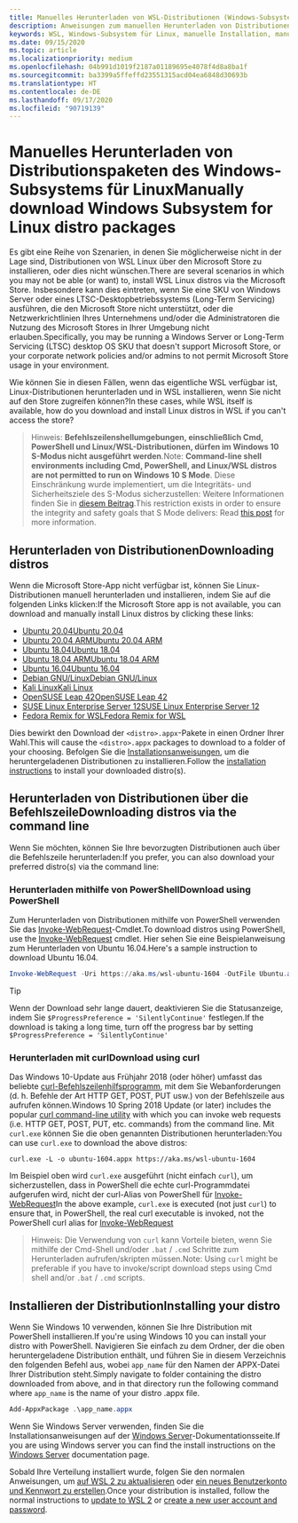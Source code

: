 ```yaml
---
title: Manuelles Herunterladen von WSL-Distributionen (Windows-Subsystem für Linux)
description: Anweisungen zum manuellen Herunterladen von Distributionen des Windows-Subsystems für Linux.
keywords: WSL, Windows-Subsystem für Linux, manuelle Installation, manuell installieren, Microsoft Store, Windows 10s, curl, Add-AppxPackage, Langzeitwartung, LTSC
ms.date: 09/15/2020
ms.topic: article
ms.localizationpriority: medium
ms.openlocfilehash: 04b991d1019f2187a01189695e4078f4d8a8ba1f
ms.sourcegitcommit: ba3399a5ffeffd23551315acd04ea6848d30693b
ms.translationtype: HT
ms.contentlocale: de-DE
ms.lasthandoff: 09/17/2020
ms.locfileid: "90719139"
---
```

# <a name="manually-download-windows-subsystem-for-linux-distro-packages"></a><span data-ttu-id="9d548-104">Manuelles Herunterladen von Distributionspaketen des Windows-Subsystems für Linux</span><span class="sxs-lookup"><span data-stu-id="9d548-104">Manually download Windows Subsystem for Linux distro packages</span></span>

<span data-ttu-id="9d548-105">Es gibt eine Reihe von Szenarien, in denen Sie möglicherweise nicht in der Lage sind, Distributionen von WSL Linux über den Microsoft Store zu installieren, oder dies nicht wünschen.</span><span class="sxs-lookup"><span data-stu-id="9d548-105">There are several scenarios in which you may not be able (or want) to, install WSL Linux distros via the Microsoft Store.</span></span> <span data-ttu-id="9d548-106">Insbesondere kann dies eintreten, wenn Sie eine SKU von Windows Server oder eines LTSC-Desktopbetriebssystems (Long-Term Servicing) ausführen, die den Microsoft Store nicht unterstützt, oder die Netzwerkrichtlinien Ihres Unternehmens und/oder die Administratoren die Nutzung des Microsoft Stores in Ihrer Umgebung nicht erlauben.</span><span class="sxs-lookup"><span data-stu-id="9d548-106">Specifically, you may be running a Windows Server or Long-Term Servicing (LTSC) desktop OS SKU that doesn't support Microsoft Store, or your corporate network policies and/or admins to not permit Microsoft Store usage in your environment.</span></span>

<span data-ttu-id="9d548-107">Wie können Sie in diesen Fällen, wenn das eigentliche WSL verfügbar ist, Linux-Distributionen herunterladen und in WSL installieren, wenn Sie nicht auf den Store zugreifen können?</span><span class="sxs-lookup"><span data-stu-id="9d548-107">In these cases, while WSL itself is available, how do you download and install Linux distros in WSL if you can't access the store?</span></span>

> <span data-ttu-id="9d548-108">Hinweis: **Befehlszeilenshellumgebungen, einschließlich Cmd, PowerShell und Linux/WSL-Distributionen, dürfen im Windows 10 S-Modus nicht ausgeführt werden**.</span><span class="sxs-lookup"><span data-stu-id="9d548-108">Note: **Command-line shell environments including Cmd, PowerShell, and Linux/WSL distros are not permitted to run on Windows 10 S Mode**.</span></span> <span data-ttu-id="9d548-109">Diese Einschränkung wurde implementiert, um die Integritäts- und Sicherheitsziele des S-Modus sicherzustellen: Weitere Informationen finden Sie in [diesem Beitrag](https://blogs.msdn.microsoft.com/commandline/2017/05/18/will-linux-distros-run-on-windows-10-s/).</span><span class="sxs-lookup"><span data-stu-id="9d548-109">This restriction exists in order to ensure the integrity and safety goals that S Mode delivers: Read [this post](https://blogs.msdn.microsoft.com/commandline/2017/05/18/will-linux-distros-run-on-windows-10-s/) for more information.</span></span>

## <a name="downloading-distros"></a><span data-ttu-id="9d548-110">Herunterladen von Distributionen</span><span class="sxs-lookup"><span data-stu-id="9d548-110">Downloading distros</span></span>

<span data-ttu-id="9d548-111">Wenn die Microsoft Store-App nicht verfügbar ist, können Sie Linux-Distributionen manuell herunterladen und installieren, indem Sie auf die folgenden Links klicken:</span><span class="sxs-lookup"><span data-stu-id="9d548-111">If the Microsoft Store app is not available, you can download and manually install Linux distros by clicking these links:</span></span>
* [<span data-ttu-id="9d548-112">Ubuntu 20.04</span><span class="sxs-lookup"><span data-stu-id="9d548-112">Ubuntu 20.04</span></span>](https://aka.ms/wslubuntu2004)
* [<span data-ttu-id="9d548-113">Ubuntu 20.04 ARM</span><span class="sxs-lookup"><span data-stu-id="9d548-113">Ubuntu 20.04 ARM</span></span>](https://aka.ms/wslubuntu2004arm)
* [<span data-ttu-id="9d548-114">Ubuntu 18.04</span><span class="sxs-lookup"><span data-stu-id="9d548-114">Ubuntu 18.04</span></span>](https://aka.ms/wsl-ubuntu-1804)
* [<span data-ttu-id="9d548-115">Ubuntu 18.04 ARM</span><span class="sxs-lookup"><span data-stu-id="9d548-115">Ubuntu 18.04 ARM</span></span>](https://aka.ms/wsl-ubuntu-1804-arm)
* [<span data-ttu-id="9d548-116">Ubuntu 16.04</span><span class="sxs-lookup"><span data-stu-id="9d548-116">Ubuntu 16.04</span></span>](https://aka.ms/wsl-ubuntu-1604)
* [<span data-ttu-id="9d548-117">Debian GNU/Linux</span><span class="sxs-lookup"><span data-stu-id="9d548-117">Debian GNU/Linux</span></span>](https://aka.ms/wsl-debian-gnulinux)
* [<span data-ttu-id="9d548-118">Kali Linux</span><span class="sxs-lookup"><span data-stu-id="9d548-118">Kali Linux</span></span>](https://aka.ms/wsl-kali-linux-new)
* [<span data-ttu-id="9d548-119">OpenSUSE Leap 42</span><span class="sxs-lookup"><span data-stu-id="9d548-119">OpenSUSE Leap 42</span></span>](https://aka.ms/wsl-opensuse-42)
* [<span data-ttu-id="9d548-120">SUSE Linux Enterprise Server 12</span><span class="sxs-lookup"><span data-stu-id="9d548-120">SUSE Linux Enterprise Server 12</span></span>](https://aka.ms/wsl-sles-12)
* [<span data-ttu-id="9d548-121">Fedora Remix for WSL</span><span class="sxs-lookup"><span data-stu-id="9d548-121">Fedora Remix for WSL</span></span>](https://github.com/WhitewaterFoundry/WSLFedoraRemix/releases/)

<span data-ttu-id="9d548-122">Dies bewirkt den Download der `<distro>.appx`-Pakete in einen Ordner Ihrer Wahl.</span><span class="sxs-lookup"><span data-stu-id="9d548-122">This will cause the `<distro>.appx` packages to download to a folder of your choosing.</span></span> <span data-ttu-id="9d548-123">Befolgen Sie die [Installationsanweisungen](#installing-your-distro), um die heruntergeladenen Distributionen zu installieren.</span><span class="sxs-lookup"><span data-stu-id="9d548-123">Follow the [installation instructions](#installing-your-distro) to install your downloaded distro(s).</span></span>

## <a name="downloading-distros-via-the-command-line"></a><span data-ttu-id="9d548-124">Herunterladen von Distributionen über die Befehlszeile</span><span class="sxs-lookup"><span data-stu-id="9d548-124">Downloading distros via the command line</span></span>
<span data-ttu-id="9d548-125">Wenn Sie möchten, können Sie Ihre bevorzugten Distributionen auch über die Befehlszeile herunterladen:</span><span class="sxs-lookup"><span data-stu-id="9d548-125">If you prefer, you can also download your preferred distro(s) via the command line:</span></span>

 ### <a name="download-using-powershell"></a><span data-ttu-id="9d548-126">Herunterladen mithilfe von PowerShell</span><span class="sxs-lookup"><span data-stu-id="9d548-126">Download using PowerShell</span></span>
 <span data-ttu-id="9d548-127">Zum Herunterladen von Distributionen mithilfe von PowerShell verwenden Sie das [Invoke-WebRequest](https://docs.microsoft.com/powershell/module/microsoft.powershell.utility/invoke-webrequest)-Cmdlet.</span><span class="sxs-lookup"><span data-stu-id="9d548-127">To download distros using PowerShell, use the [Invoke-WebRequest](https://docs.microsoft.com/powershell/module/microsoft.powershell.utility/invoke-webrequest) cmdlet.</span></span> <span data-ttu-id="9d548-128">Hier sehen Sie eine Beispielanweisung zum Herunterladen von Ubuntu 16.04.</span><span class="sxs-lookup"><span data-stu-id="9d548-128">Here's a sample instruction to download Ubuntu 16.04.</span></span>

```powershell
Invoke-WebRequest -Uri https://aka.ms/wsl-ubuntu-1604 -OutFile Ubuntu.appx -UseBasicParsing
```

> [!TIP]
> <span data-ttu-id="9d548-129">Wenn der Download sehr lange dauert, deaktivieren Sie die Statusanzeige, indem Sie `$ProgressPreference = 'SilentlyContinue'` festlegen.</span><span class="sxs-lookup"><span data-stu-id="9d548-129">If the download is taking a long time, turn off the progress bar by setting `$ProgressPreference = 'SilentlyContinue'`</span></span>

### <a name="download-using-curl"></a><span data-ttu-id="9d548-130">Herunterladen mit curl</span><span class="sxs-lookup"><span data-stu-id="9d548-130">Download using curl</span></span>
<span data-ttu-id="9d548-131">Das Windows 10-Update aus Frühjahr 2018 (oder höher) umfasst das beliebte [curl-Befehlszeilenhilfsprogramm](https://curl.haxx.se/), mit dem Sie Webanforderungen (d. h. Befehle der Art HTTP GET, POST, PUT usw.) von der Befehlszeile aus aufrufen können.</span><span class="sxs-lookup"><span data-stu-id="9d548-131">Windows 10 Spring 2018 Update (or later) includes the popular [curl command-line utility](https://curl.haxx.se/) with which you can invoke web requests (i.e. HTTP GET, POST, PUT, etc. commands) from the command line.</span></span> <span data-ttu-id="9d548-132">Mit `curl.exe` können Sie die oben genannten Distributionen herunterladen:</span><span class="sxs-lookup"><span data-stu-id="9d548-132">You can use `curl.exe` to download the above distros:</span></span>

```console
curl.exe -L -o ubuntu-1604.appx https://aka.ms/wsl-ubuntu-1604
```

<span data-ttu-id="9d548-133">Im Beispiel oben wird `curl.exe` ausgeführt (nicht einfach `curl`), um sicherzustellen, dass in PowerShell die echte curl-Programmdatei aufgerufen wird, nicht der curl-Alias von PowerShell für [Invoke-WebRequest](https://docs.microsoft.com/powershell/module/microsoft.powershell.utility/invoke-webrequest)</span><span class="sxs-lookup"><span data-stu-id="9d548-133">In the above example, `curl.exe` is executed (not just `curl`) to ensure that, in PowerShell, the real curl executable is invoked, not the PowerShell curl alias for [Invoke-WebRequest](https://docs.microsoft.com/powershell/module/microsoft.powershell.utility/invoke-webrequest)</span></span>

> <span data-ttu-id="9d548-134">Hinweis: Die Verwendung von `curl` kann Vorteile bieten, wenn Sie mithilfe der Cmd-Shell und/oder `.bat` / `.cmd` Schritte zum Herunterladen aufrufen/skripten müssen.</span><span class="sxs-lookup"><span data-stu-id="9d548-134">Note: Using `curl` might be preferable if you have to invoke/script download steps using Cmd shell and/or `.bat` / `.cmd` scripts.</span></span>

## <a name="installing-your-distro"></a><span data-ttu-id="9d548-135">Installieren der Distribution</span><span class="sxs-lookup"><span data-stu-id="9d548-135">Installing your distro</span></span>
<span data-ttu-id="9d548-136">Wenn Sie Windows 10 verwenden, können Sie Ihre Distribution mit PowerShell installieren.</span><span class="sxs-lookup"><span data-stu-id="9d548-136">If you're using Windows 10 you can install your distro with PowerShell.</span></span> <span data-ttu-id="9d548-137">Navigieren Sie einfach zu dem Ordner, der die oben heruntergeladene Distribution enthält, und führen Sie in diesem Verzeichnis den folgenden Befehl aus, wobei `app_name` für den Namen der APPX-Datei Ihrer Distribution steht.</span><span class="sxs-lookup"><span data-stu-id="9d548-137">Simply navigate to folder containing the distro downloaded from above, and in that directory run the following command where `app_name` is the name of your distro .appx file.</span></span>  
```Powershell
Add-AppxPackage .\app_name.appx
```

<span data-ttu-id="9d548-138">Wenn Sie Windows Server verwenden, finden Sie die Installationsanweisungen auf der [Windows Server](install-on-server.md)-Dokumentationsseite.</span><span class="sxs-lookup"><span data-stu-id="9d548-138">If you are using Windows server you can find the install instructions on the [Windows Server](install-on-server.md) documentation page.</span></span>

<span data-ttu-id="9d548-139">Sobald Ihre Verteilung installiert wurde, folgen Sie den normalen Anweisungen, um [auf WSL 2 zu aktualisieren](./install-win10.md#step-2---update-to-wsl-2) oder [ein neues Benutzerkonto und Kennwort zu erstellen](./user-support.md).</span><span class="sxs-lookup"><span data-stu-id="9d548-139">Once your distribution is installed, follow the normal instructions to [update to WSL 2](./install-win10.md#step-2---update-to-wsl-2) or [create a new user account and password](./user-support.md).</span></span>
